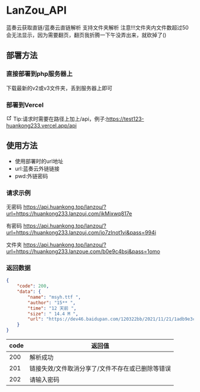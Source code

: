 # LanZou_API
蓝奏云获取直链/蓝奏云直链解析
支持文件夹解析
注意!!!文件夹内文件数超过50会无法显示，因为需要翻页，翻页我折腾一下午没弄出来，就砍掉了()

## 部署方法

### 直接部署到php服务器上
下载最新的v2或v3文件夹，丢到服务器上即可

### 部署到Vercel
<a href="https://vercel.com/import/project?template=https://github.com/huankong233/lanzou_url/tree/main/Vercel_v2" target="_blank" rel="noopener noreferrer" class="link-instanted"><img src="https://vercel.com/button" alt=""><span><svg class="external-link-icon" xmlns="http://www.w3.org/2000/svg" aria-hidden="true" focusable="false" x="0px" y="0px" viewBox="0 0 100 100" width="15" height="15"><path fill="currentColor" d="M18.8,85.1h56l0,0c2.2,0,4-1.8,4-4v-32h-8v28h-48v-48h28v-8h-32l0,0c-2.2,0-4,1.8-4,4v56C14.8,83.3,16.6,85.1,18.8,85.1z"></path><polygon fill="currentColor" points="45.7,48.7 51.3,54.3 77.2,28.5 77.2,37.2 85.2,37.2 85.2,14.9 62.8,14.9 62.8,22.9 71.5,22.9"></polygon></svg></span></a>
Tip:请求时需要在路径上加上/api，例子:https://test123-huankong233.vercel.app/api

## 使用方法
- 使用部署时的url地址
- url:蓝奏云外链链接
- pwd:外链密码

### 请求示例
<p>无密码 <a href="https://api.huankong.top/lanzou/?url=https://huankong233.lanzouj.com/ikMixwq817e">https://api.huankong.top/lanzou/?url=https://huankong233.lanzouj.com/ikMixwq817e</a></p>
<p>有密码 <a href="https://api.huankong.top/lanzou/?url=https://huankong233.lanzouj.com/io7zInot1vi&pass=994i">https://api.huankong.top/lanzou/?url=https://huankong233.lanzouj.com/io7zInot1vi&pass=994i</a></p>
<p>文件夹 <a href="https://api.huankong.top/lanzou/?url=https://huankong233.lanzoue.com/b0e9c4bsj&pass=1omo">https://api.huankong.top/lanzou/?url=https://huankong233.lanzoue.com/b0e9c4bsj&pass=1omo</a></p>

### 返回数据
~~~ json
{
    "code": 200,
    "data": {
        "name": "msyh.ttf ",
        "author": "15** ",
        "time": "12 天前 ",
        "size": " 14.4 M ",
        "url": "https://dev46.baidupan.com/120322bb/2021/11/21/1adb9e3cd76cd776a428280349147aef.ttf?st=fNgkfh4hZSYhhtepVDYS6w&e=1638542112&b=CDcOfQJ7UD1WLQclACQEZg_c_c&fi=56698784&pid=165-154-75-88&up=2&mp=0"
    }
}
~~~

|code| 返回值|
| ------ | ------ |
| 200 | 解析成功 |
| 201 | 链接失效/文件取消分享了/文件不存在或已删除等错误 |
| 202 | 请输入密码 |

